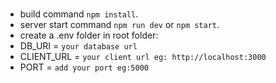 # 

- build command `npm install`.  <br />
- server start command  `npm run dev` or `npm start`.  <br />
- create a .env folder in root folder:  <br />
- DB_URI = `your database url`  <br />
- CLIENT_URL = `your client url eg: http://localhost:3000`  <br />
- PORT = `add your port eg:5000`  <br />
